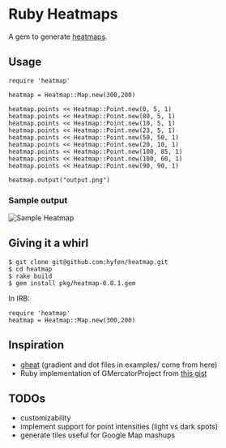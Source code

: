 # Ruby Heatmaps

A gem to generate [heatmaps](http://www.google.ca/images?um=1&hl=en&q=heatmap&aq=f&aqi=&aql=&oq=).

## Usage

	require 'heatmap'
	
	heatmap = Heatmap::Map.new(300,200)
	
	heatmap.points << Heatmap::Point.new(0, 5, 1)
	heatmap.points << Heatmap::Point.new(80, 5, 1)
	heatmap.points << Heatmap::Point.new(10, 5, 1)
	heatmap.points << Heatmap::Point.new(23, 5, 1)
	heatmap.points << Heatmap::Point.new(50, 50, 1)
	heatmap.points << Heatmap::Point.new(20, 10, 1)
	heatmap.points << Heatmap::Point.new(100, 85, 1)
	heatmap.points << Heatmap::Point.new(100, 60, 1)
	heatmap.points << Heatmap::Point.new(90, 90, 1)

	heatmap.output("output.png")


### Sample output

![Sample Heatmap](http://dl.dropbox.com/u/1144778/heatmap/output.png)

## Giving it a whirl

	$ git clone git@github.com:hyfen/heatmap.git
	$ cd heatmap
	$ rake build
	$ gem install pkg/heatmap-0.0.1.gem
	
In IRB:

	require 'heatmap'
	heatmap = Heatmap::Map.new(300,200)

## Inspiration

- [gheat](http://code.google.com/p/gheat/) (gradient and dot files in examples/ come from here)
- Ruby implementation of GMercatorProject from [this gist](https://gist.github.com/20688)

## TODOs

- customizability
- implement support for point intensities (light vs dark spots) 
- generate tiles useful for Google Map mashups